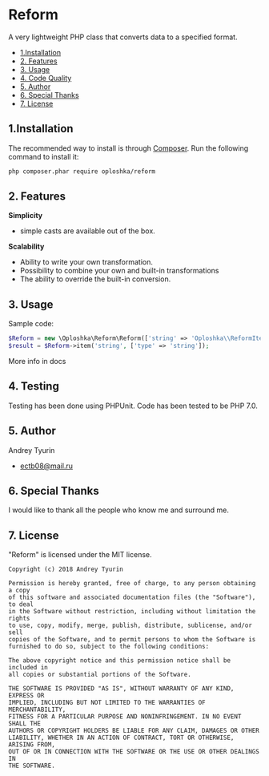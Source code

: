 Reform
=================

A very lightweight PHP class that converts data to a specified format.

* [1.Installation](#block1)
* [2. Features](#block2)
* [3. Usage](#block3)
* [4. Code Quality](#block5)
* [5. Author](#block6)
* [6. Special Thanks](#block6)
* [7. License](#block7)

<a name="block1"></a>
## 1.Installation
The recommended way to install is through [Composer](http://getcomposer.org). Run the following command to install it:

```sh
php composer.phar require oploshka/reform
```

<a name="block2"></a>
## 2. Features

**Simplicity**

- simple casts are available out of the box.

**Scalability**

- Ability to write your own transformation.
- Possibility to combine your own and built-in transformations
- The ability to override the built-in conversion.


<a name="block3"></a>
## 3. Usage

Sample code:
```php
$Reform = new \Oploshka\Reform\Reform(['string' => 'Oploshka\\ReformItem\\StringReform']);
$result = $Reform->item('string', ['type' => 'string']);
```
More info in docs

<a name="block4"></a>
## 4. Testing
Testing has been done using PHPUnit. Code has been tested to be PHP 7.0.

<a name="block5"></a>
## 5. Author
Andrey Tyurin
 - <ectb08@mail.ru>


<a name="block6"></a>
## 6. Special Thanks
I would like to thank all the people who know me and surround me.

<a name="block7"></a>
## 7. License
"Reform" is licensed under the MIT license.

```
Copyright (c) 2018 Andrey Tyurin

Permission is hereby granted, free of charge, to any person obtaining a copy
of this software and associated documentation files (the "Software"), to deal
in the Software without restriction, including without limitation the rights
to use, copy, modify, merge, publish, distribute, sublicense, and/or sell
copies of the Software, and to permit persons to whom the Software is
furnished to do so, subject to the following conditions:

The above copyright notice and this permission notice shall be included in
all copies or substantial portions of the Software.

THE SOFTWARE IS PROVIDED "AS IS", WITHOUT WARRANTY OF ANY KIND, EXPRESS OR
IMPLIED, INCLUDING BUT NOT LIMITED TO THE WARRANTIES OF MERCHANTABILITY,
FITNESS FOR A PARTICULAR PURPOSE AND NONINFRINGEMENT. IN NO EVENT SHALL THE
AUTHORS OR COPYRIGHT HOLDERS BE LIABLE FOR ANY CLAIM, DAMAGES OR OTHER
LIABILITY, WHETHER IN AN ACTION OF CONTRACT, TORT OR OTHERWISE, ARISING FROM,
OUT OF OR IN CONNECTION WITH THE SOFTWARE OR THE USE OR OTHER DEALINGS IN
THE SOFTWARE.
```
